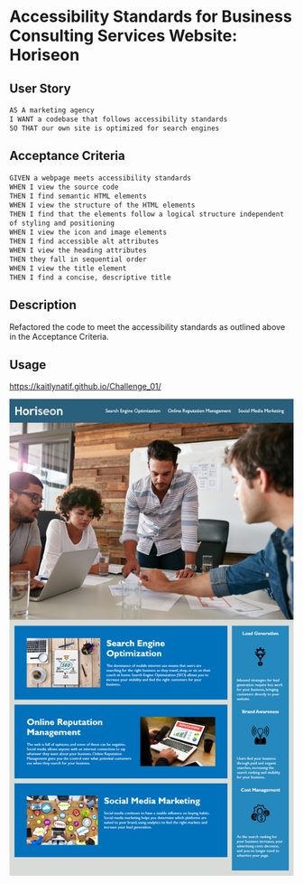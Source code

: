 # Accessibility Standards for Business Consulting Services Website: Horiseon

## User Story

```
AS A marketing agency
I WANT a codebase that follows accessibility standards
SO THAT our own site is optimized for search engines
```

## Acceptance Criteria

```
GIVEN a webpage meets accessibility standards
WHEN I view the source code
THEN I find semantic HTML elements
WHEN I view the structure of the HTML elements
THEN I find that the elements follow a logical structure independent of styling and positioning
WHEN I view the icon and image elements
THEN I find accessible alt attributes
WHEN I view the heading attributes
THEN they fall in sequential order
WHEN I view the title element
THEN I find a concise, descriptive title
```

## Description
Refactored the code to meet the accessibility standards as outlined above in the Acceptance Criteria.

## Usage

  https://kaitlynatif.github.io/Challenge_01/

 ![Alt text](assets/images/01-html-css-git-homework-demo.png?raw=true "Horiseon Consulting Services Website")
